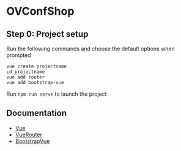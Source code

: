 # OVConfShop

## Step 0: Project setup

Run the following commands and choose the default options when prompted
```
vue create projectname
cd projectname
vue add router
vue add bootstrap-vue
```

Run `npm run serve` to launch the project

## Documentation
 - [Vue](https://vuejs.org/v2/guide/)
 - [VueRouter](https://router.vuejs.org/guide/)
 - [BootstrapVue](https://bootstrap-vue.js.org/docs)
